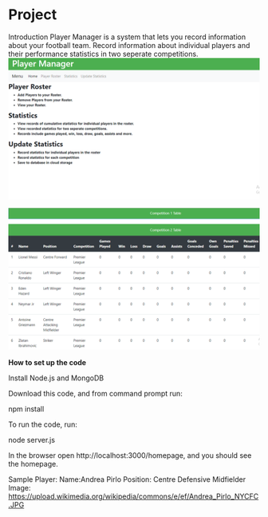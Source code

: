 # Project
Introduction
Player Manager is a system that lets you record information about your football team. 
Record information about individual players and their performance statistics in two seperate competitions.
<img src="Screenshot (43).png">

<img src="Screenshot (44).png">

<b>How to set up the code </b>

Install Node.js and MongoDB

Download this code, and from command prompt run:

npm install

To run the code, run:

node server.js

In the browser open http://localhost:3000/homepage, and you should see the homepage.

Sample Player: 
Name:Andrea Pirlo
Position: Centre Defensive Midfielder 
Image: https://upload.wikimedia.org/wikipedia/commons/e/ef/Andrea_Pirlo_NYCFC.JPG
